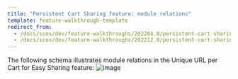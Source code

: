 ```yaml
---
title: "Persistent Cart Sharing feature: module relations"
template: feature-walkthrough-template
redirect_from:
  - /docs/scos/dev/feature-walkthroughs/202204.0/persistent-cart-sharing-feature-walkthrough/persistent-cart-sharing-feature-module-relations.html
  - /docs/scos/dev/feature-walkthroughs/202212.0/persistent-cart-sharing-feature-walkthrough/persistent-cart-sharing-feature-module-relations.html
---
```


The following schema illustrates module relations in the Unique URL per Cart for Easy Sharing feature:
![image](https://spryker.s3.eu-central-1.amazonaws.com/docs/Features/Shopping+Cart/Unique+URL+per+Cart+for+Easy+Sharing/unique-url-module-diagram.png)

